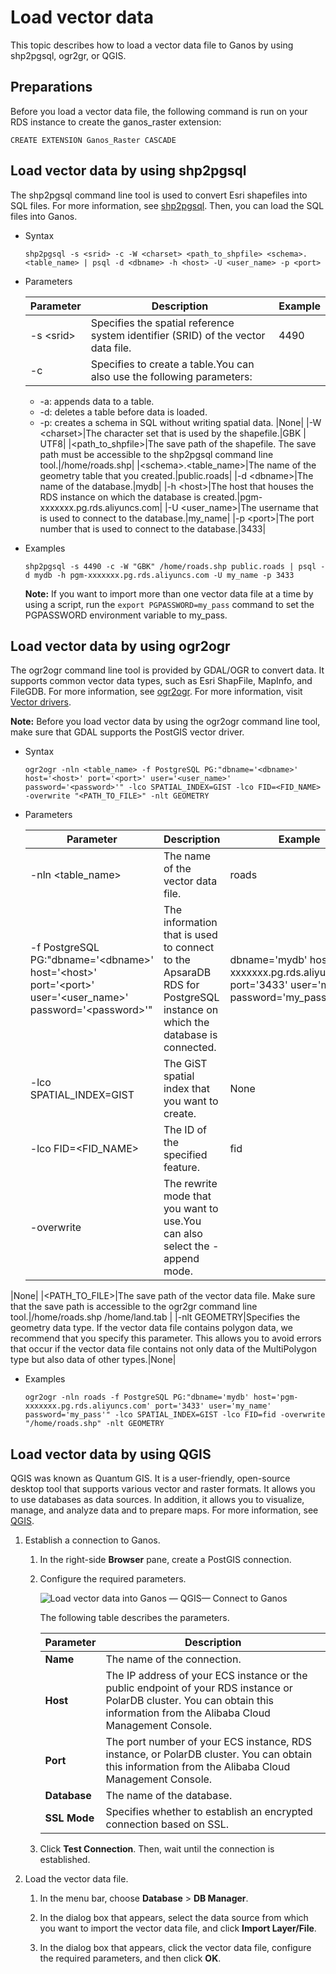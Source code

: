 # Load vector data

This topic describes how to load a vector data file to Ganos by using shp2pgsql, ogr2gr, or QGIS.

## Preparations

Before you load a vector data file, the following command is run on your RDS instance to create the ganos\_raster extension:

```
CREATE EXTENSION Ganos_Raster CASCADE
```

## Load vector data by using shp2pgsql

The shp2pgsql command line tool is used to convert Esri shapefiles into SQL files. For more information, see [shp2pgsql](https://postgis.net/docs/using_postgis_dbmanagement.html#idm2274). Then, you can load the SQL files into Ganos.

-   Syntax

    ```
    shp2pgsql -s <srid> -c -W <charset> <path_to_shpfile> <schema>.<table_name> | psql -d <dbname> -h <host> -U <user_name> -p <port>
    ```

-   Parameters

    |Parameter|Description|Example|
    |---------|-----------|-------|
    |-s <srid\>|Specifies the spatial reference system identifier \(SRID\) of the vector data file.|4490|
    |-c|Specifies to create a table.You can also use the following parameters:

    -   -a: appends data to a table.
    -   -d: deletes a table before data is loaded.
    -   -p: creates a schema in SQL without writing spatial data.
|None|
    |-W <charset\>|The character set that is used by the shapefile.|GBK \| UTF8|
    |<path\_to\_shpfile\>|The save path of the shapefile. The save path must be accessible to the shp2pgsql command line tool.|/home/roads.shp|
    |<schema\>.<table\_name\>|The name of the geometry table that you created.|public.roads|
    |-d <dbname\>|The name of the database.|mydb|
    |-h <host\>|The host that houses the RDS instance on which the database is created.|pgm-xxxxxxx.pg.rds.aliyuncs.com|
    |-U <user\_name\>|The username that is used to connect to the database.|my\_name|
    |-p <port\>|The port number that is used to connect to the database.|3433|

-   Examples

    ```
    shp2pgsql -s 4490 -c -W "GBK" /home/roads.shp public.roads | psql -d mydb -h pgm-xxxxxxx.pg.rds.aliyuncs.com -U my_name -p 3433
    ```

    **Note:** If you want to import more than one vector data file at a time by using a script, run the `export PGPASSWORD=my_pass` command to set the PGPASSWORD environment variable to my\_pass.


## Load vector data by using ogr2ogr

The ogr2ogr command line tool is provided by GDAL/OGR to convert data. It supports common vector data types, such as Esri ShapFile, MapInfo, and FileGDB. For more information, see [ogr2ogr](https://postgis.net/docs/using_postgis_dbmanagement.html#idm2274). For more information, visit [Vector drivers](https://gdal.org/drivers/vector/index.html).

**Note:** Before you load vector data by using the ogr2ogr command line tool, make sure that GDAL supports the PostGIS vector driver.

-   Syntax

    ```
    ogr2ogr -nln <table_name> -f PostgreSQL PG:"dbname='<dbname>' host='<host>' port='<port>' user='<user_name>' password='<password>'" -lco SPATIAL_INDEX=GIST -lco FID=<FID_NAME> -overwrite "<PATH_TO_FILE>" -nlt GEOMETRY
    ```

-   Parameters

    |Parameter|Description|Example|
    |---------|-----------|-------|
    |-nln <table\_name\>|The name of the vector data file.|roads|
    |-f PostgreSQL PG:"dbname='<dbname\>' host='<host\>' port='<port\>' user='<user\_name\>' password='<password\>'"|The information that is used to connect to the ApsaraDB RDS for PostgreSQL instance on which the database is connected.|dbname='mydb' host='pgm-xxxxxxx.pg.rds.aliyuncs.com' port='3433' user='my\_name' password='my\_pass'|
    |-lco SPATIAL\_INDEX=GIST|The GiST spatial index that you want to create.|None|
    |-lco FID=<FID\_NAME\>|The ID of the specified feature.|fid|
    |-overwrite|The rewrite mode that you want to use.You can also select the -append mode.

|None|
    |<PATH\_TO\_FILE\>|The save path of the vector data file. Make sure that the save path is accessible to the ogr2gr command line tool.|/home/roads.shp /home/land.tab |
    |-nlt GEOMETRY|Specifies the geometry data type. If the vector data file contains polygon data, we recommend that you specify this parameter. This allows you to avoid errors that occur if the vector data file contains not only data of the MultiPolygon type but also data of other types.|None|

-   Examples

    ```
    ogr2ogr -nln roads -f PostgreSQL PG:"dbname='mydb' host='pgm-xxxxxxx.pg.rds.aliyuncs.com' port='3433' user='my_name' password='my_pass'" -lco SPATIAL_INDEX=GIST -lco FID=fid -overwrite "/home/roads.shp" -nlt GEOMETRY
    ```


## Load vector data by using QGIS

QGIS was known as Quantum GIS. It is a user-friendly, open-source desktop tool that supports various vector and raster formats. It allows you to use databases as data sources. In addition, it allows you to visualize, manage, and analyze data and to prepare maps. For more information, see [QGIS](https://www.qgis.org/en/site/).

1.  Establish a connection to Ganos.

    1.  In the right-side **Browser** pane, create a PostGIS connection.

    2.  Configure the required parameters.

        ![Load vector data into Ganos — QGIS— Connect to Ganos](https://static-aliyun-doc.oss-cn-hangzhou.aliyuncs.com/assets/img/en-US/5125911061/p148423.png)

        The following table describes the parameters.

        |Parameter|Description|
        |---------|-----------|
        |**Name**|The name of the connection.|
        |**Host**|The IP address of your ECS instance or the public endpoint of your RDS instance or PolarDB cluster. You can obtain this information from the Alibaba Cloud Management Console.|
        |**Port**|The port number of your ECS instance, RDS instance, or PolarDB cluster. You can obtain this information from the Alibaba Cloud Management Console.|
        |**Database**|The name of the database.|
        |**SSL Mode**|Specifies whether to establish an encrypted connection based on SSL.|

    3.  Click **Test Connection**. Then, wait until the connection is established.

2.  Load the vector data file.

    1.  In the menu bar, choose **Database** \> **DB Manager**.

    2.  In the dialog box that appears, select the data source from which you want to import the vector data file, and click **Import Layer/File**.

    3.  In the dialog box that appears, click the vector data file, configure the required parameters, and then click **OK**.


